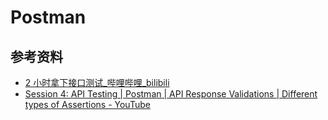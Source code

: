 # Postman

## 参考资料

- [2 小时拿下接口测试\_哔哩哔哩\_bilibili](https://www.bilibili.com/video/BV1NN4y1G7Uc)
- [Session 4: API Testing | Postman | API Response Validations | Different types of Assertions - YouTube](https://www.youtube.com/watch?v=B5XSpX7cxcY)

